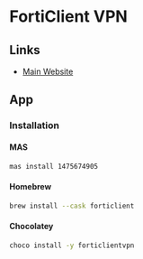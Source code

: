 # FortiClient VPN

## Links

- [Main Website](https://forticlient.com/)

## App

### Installation

#### MAS

```sh
mas install 1475674905
```

#### Homebrew

```sh
brew install --cask forticlient
```

#### Chocolatey

```sh
choco install -y forticlientvpn
```

<!-- ### Tips

#### Disable Auto Start

https://sibunglon.com/2019/12/29/disable-forticlient-auto-start-on-macos/

```sh
sudo defaults write /Library/LaunchAgents/com.fortinet.forticlient.fct_launcher.plist RunAtLoad -boolean false
``` -->

<!-- ## Docker

https://github.com/alvsanand/forticlient-vpn-docker

```sh
docker run --rm -it \
  --privileged \
  --name fortisslvpn \
  --env="DISPLAY" \
  --env="LC_ALL=C" \
  --env="QT_X11_NO_MITSHM=1" \
  -v "/tmp/.X11-unix:/tmp/.X11-unix:rw" \
  -v <PATH_TO_CPN_HISTORY_CONFIG_FILE>:/root/.fctsslvpnhistory \
  -v <PATH_TO_CERTIFICATE>:/opt/cer.p12 \
  -p 3128:3128
  alvsanand/forticlient-vpn-docker
``` -->
